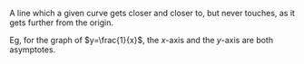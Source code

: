A line which a given curve gets closer and closer to, but never touches,
as it gets further from the origin.

Eg, for the graph of $y=\frac{1}{x}$, the $x$-axis and the $y$-axis are both
asymptotes.

